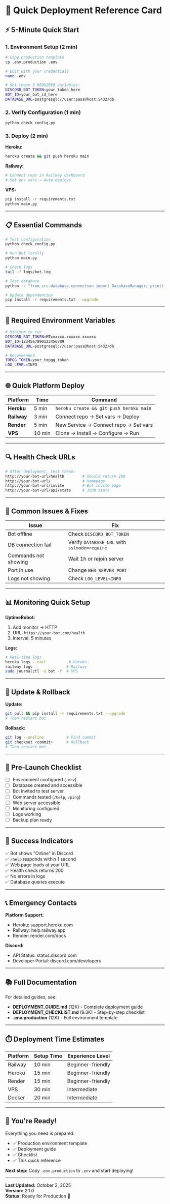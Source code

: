# 🚀 Quick Deployment Reference Card

## ⚡ 5-Minute Quick Start

### 1. Environment Setup (2 min)
```bash
# Copy production template
cp .env.production .env

# Edit with your credentials
nano .env

# Set these 3 REQUIRED variables:
DISCORD_BOT_TOKEN=your_token_here
BOT_ID=your_bot_id_here
DATABASE_URL=postgresql://user:pass@host:5432/db
```

### 2. Verify Configuration (1 min)
```bash
python check_config.py
```

### 3. Deploy (2 min)

**Heroku:**
```bash
heroku create && git push heroku main
```

**Railway:**
```bash
# Connect repo in Railway dashboard
# Set env vars → Auto-deploys
```

**VPS:**
```bash
pip install -r requirements.txt
python main.py
```

---

## 📋 Essential Commands

```bash
# Test configuration
python check_config.py

# Run bot locally
python main.py

# Check logs
tail -f logs/bot.log

# Test database
python -c "from src.database.connection import DatabaseManager; print('DB OK')"

# Update dependencies
pip install -r requirements.txt --upgrade
```

---

## 🔐 Required Environment Variables

```bash
# Minimum to run
DISCORD_BOT_TOKEN=MTxxxxxx.xxxxxx.xxxxxx
BOT_ID=1234567890123456789
DATABASE_URL=postgresql://user:pass@host:5432/db

# Recommended
TOPGG_TOKEN=your_topgg_token
LOG_LEVEL=INFO
```

---

## 🌐 Quick Platform Deploy

| Platform | Time | Command |
|----------|------|---------|
| **Heroku** | 5 min | `heroku create && git push heroku main` |
| **Railway** | 3 min | Connect repo → Set vars → Deploy |
| **Render** | 5 min | New Service → Connect repo → Set vars |
| **VPS** | 10 min | Clone → Install → Configure → Run |

---

## 🔍 Health Check URLs

```bash
# After deployment, test these:
http://your-bot-url/health        # Should return 200
http://your-bot-url/              # Homepage
http://your-bot-url/invite        # Bot invite page
http://your-bot-url/api/stats     # JSON stats
```

---

## 🚨 Common Issues & Fixes

| Issue | Fix |
|-------|-----|
| Bot offline | Check `DISCORD_BOT_TOKEN` |
| DB connection fail | Verify `DATABASE_URL` with `sslmode=require` |
| Commands not showing | Wait 1h or rejoin server |
| Port in use | Change `WEB_SERVER_PORT` |
| Logs not showing | Check `LOG_LEVEL=INFO` |

---

## 📊 Monitoring Quick Setup

**UptimeRobot:**
1. Add monitor → HTTP
2. URL: `https://your-bot.com/health`
3. Interval: 5 minutes

**Logs:**
```bash
# Real-time logs
heroku logs --tail          # Heroku
railway logs               # Railway
sudo journalctl -u bot -f  # VPS
```

---

## 🔄 Update & Rollback

**Update:**
```bash
git pull && pip install -r requirements.txt --upgrade
# Then restart bot
```

**Rollback:**
```bash
git log --oneline          # Find commit
git checkout <commit>      # Rollback
# Then restart bot
```

---

## 📝 Pre-Launch Checklist

- [ ] Environment configured (`.env`)
- [ ] Database created and accessible
- [ ] Bot invited to test server
- [ ] Commands tested (`/help`, `/ping`)
- [ ] Web server accessible
- [ ] Monitoring configured
- [ ] Logs working
- [ ] Backup plan ready

---

## 🎯 Success Indicators

✅ Bot shows "Online" in Discord  
✅ `/help` responds within 1 second  
✅ Web page loads at your URL  
✅ Health check returns 200  
✅ No errors in logs  
✅ Database queries execute  

---

## 📞 Emergency Contacts

**Platform Support:**
- Heroku: support.heroku.com
- Railway: help.railway.app
- Render: render.com/docs

**Discord:**
- API Status: status.discord.com
- Developer Portal: discord.com/developers

---

## 📚 Full Documentation

For detailed guides, see:
- **DEPLOYMENT_GUIDE.md** (12K) - Complete deployment guide
- **DEPLOYMENT_CHECKLIST.md** (9.3K) - Step-by-step checklist
- **.env.production** (12K) - Full environment template

---

## ⏱️ Deployment Time Estimates

| Platform | Setup Time | Experience Level |
|----------|-----------|------------------|
| Railway | 10 min | Beginner-friendly |
| Heroku | 15 min | Beginner-friendly |
| Render | 15 min | Beginner-friendly |
| VPS | 30 min | Intermediate |
| Docker | 20 min | Intermediate |

---

## 🎉 You're Ready!

Everything you need is prepared:
- ✅ Production environment template
- ✅ Deployment guide
- ✅ Checklist
- ✅ This quick reference

**Next step:** Copy `.env.production` to `.env` and start deploying!

---

**Last Updated:** October 2, 2025  
**Version:** 2.1.0  
**Status:** Ready for Production 🚀
